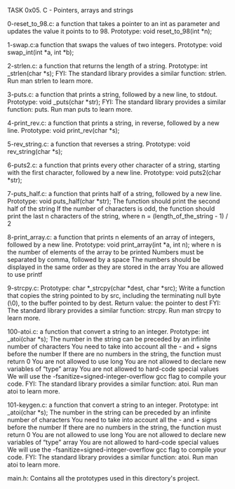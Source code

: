 TASK 0x05. C - Pointers, arrays and strings

0-reset_to_98.c: a function that takes a pointer to an int as parameter and updates the value it points to to 98.
Prototype: void reset_to_98(int *n);

1-swap.c:a function that swaps the values of two integers.
Prototype: void swap_int(int *a, int *b);

2-strlen.c:  a function that returns the length of a string.
Prototype: int _strlen(char *s);
FYI: The standard library provides a similar function: strlen. Run man strlen to learn more.

3-puts.c: a function that prints a string, followed by a new line, to stdout.
Prototype: void _puts(char *str);
FYI: The standard library provides a similar function: puts. Run man puts to learn more.

4-print_rev.c: a function that prints a string, in reverse, followed by a new line.
Prototype: void print_rev(char *s);

5-rev_string.c:  a function that reverses a string.
Prototype: void rev_string(char *s);

6-puts2.c: a function that prints every other character of a string, starting with the first character, followed by a new line.
Prototype: void puts2(char *str);

7-puts_half.c: a function that prints half of a string, followed by a new line.
Prototype: void puts_half(char *str);
The function should print the second half of the string
If the number of characters is odd, the function should print the last n characters of the string, where n = (length_of_the_string - 1) / 2

8-print_array.c: a function that prints n elements of an array of integers, followed by a new line.
Prototype: void print_array(int *a, int n);
where n is the number of elements of the array to be printed
Numbers must be separated by comma, followed by a space
The numbers should be displayed in the same order as they are stored in the array
You are allowed to use printf

9-strcpy.c: Prototype: char *_strcpy(char *dest, char *src);
Write a function that copies the string pointed to by src, including the terminating null byte (\0), to the buffer pointed to by dest.
Return value: the pointer to dest
FYI: The standard library provides a similar function: strcpy. Run man strcpy to learn more.

100-atoi.c: a function that convert a string to an integer.
Prototype: int _atoi(char *s);
The number in the string can be preceded by an infinite number of characters
You need to take into account all the - and + signs before the number
If there are no numbers in the string, the function must return 0
You are not allowed to use long
You are not allowed to declare new variables of “type” array
You are not allowed to hard-code special values
We will use the -fsanitize=signed-integer-overflow gcc flag to compile your code.
FYI: The standard library provides a similar function: atoi. Run man atoi to learn more.

101-keygen.c: a function that convert a string to an integer.
Prototype: int _atoi(char *s);
The number in the string can be preceded by an infinite number of characters
You need to take into account all the - and + signs before the number
If there are no numbers in the string, the function must return 0
You are not allowed to use long
You are not allowed to declare new variables of “type” array
You are not allowed to hard-code special values
We will use the -fsanitize=signed-integer-overflow gcc flag to compile your code.
FYI: The standard library provides a similar function: atoi. Run man atoi to learn more.

main.h: Contains all the prototypes used in this directory's project.
